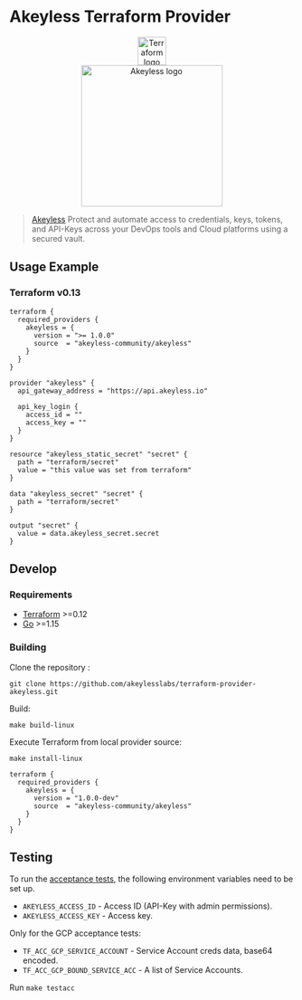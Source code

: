 # Akeyless Terraform Provider
<p align="middle">
<a href="https://terraform.io">
    <img src="https://cdn.rawgit.com/hashicorp/terraform-website/master/content/source/assets/images/logo-hashicorp.svg" alt="Terraform logo" title="Terraform" height="50" />
</a>  
    <br/>
<a href="https://www.akeyless.io/">
    <img src="https://www.akeyless.io/wp-content/uploads/2021/03/akeyless-logo-black-transparent.png" alt="Akeyless logo" title="Akeyless" width="250"/>
</a>
</p>

> [Akeyless][akeyless] Protect and automate access to credentials, keys, tokens, and API-Keys across your DevOps tools and Cloud platforms using a secured vault.

## Usage Example

### Terraform v0.13
```hcl
terraform {
  required_providers {
    akeyless = {
      version = ">= 1.0.0"
      source  = "akeyless-community/akeyless"
    }
  }
}

provider "akeyless" {
  api_gateway_address = "https://api.akeyless.io"

  api_key_login {
    access_id = ""
    access_key = ""
  }
}

resource "akeyless_static_secret" "secret" {
  path = "terraform/secret"
  value = "this value was set from terraform"
}

data "akeyless_secret" "secret" {
  path = "terraform/secret"
}

output "secret" {
  value = data.akeyless_secret.secret
}
```

## Develop

### Requirements
- [Terraform](https://www.terraform.io/downloads.html) >=0.12
- [Go](https://golang.org/doc/install) >=1.15

### Building
Clone the repository :
```
git clone https://github.com/akeylesslabs/terraform-provider-akeyless.git
```
Build:
```
make build-linux
```

Execute Terraform from local provider source:
```
make install-linux
```

```hcl
terraform {
  required_providers {
    akeyless = {
      version = "1.0.0-dev"
      source  = "akeyless-community/akeyless"
    }
  }
}  
```


## Testing
To run the [acceptance tests](https://www.terraform.io/docs/extend/testing/acceptance-tests/index.html), the following environment variables need to be set up.

* `AKEYLESS_ACCESS_ID` - Access ID (API-Key with admin permissions).
* `AKEYLESS_ACCESS_KEY` - Access key.

Only for the GCP acceptance tests:
* `TF_ACC_GCP_SERVICE_ACCOUNT` - Service Account creds data, base64 encoded.
* `TF_ACC_GCP_BOUND_SERVICE_ACC` - A list of Service Accounts.

Run `make testacc`



[akeyless]: https://akeyless.io
